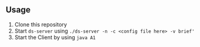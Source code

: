 ## Usage

1. Clone this repository
2. Start `ds-server` using `./ds-server -n -c <config file here> -v brief'`
3. Start the Client by using `java A1`
